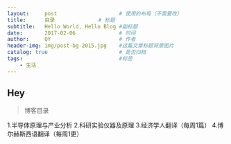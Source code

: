 ```yaml
---
layout:     post   				    # 使用的布局（不需要改）
title:      目录				# 标题 
subtitle:   Hello World, Hello Blog #副标题
date:       2017-02-06 				# 时间
author:     QY 						# 作者
header-img: img/post-bg-2015.jpg 	#这篇文章标题背景图片
catalog: true 						# 是否归档
tags:								#标签
    - 生活
---
```


## Hey
>博客目录

1.半导体原理与产业分析  2.科研实验仪器及原理  3.经济学人翻译（每周1篇） 4.博尔赫斯西语翻译（每周1更）
